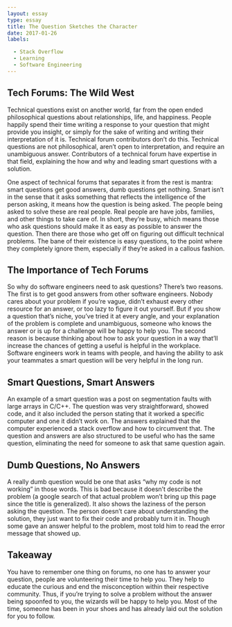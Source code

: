 ```yaml
---
layout: essay
type: essay
title: The Question Sketches the Character
date: 2017-01-26
labels:

  - Stack Overflow
  - Learning
  - Software Engineering 
---
```


## Tech Forums: The Wild West

  Technical questions exist on another world, far from the open ended philosophical questions about relationships, life, and happiness. People happily spend their time writing a response to your question that might provide you insight, or simply for the sake of writing and writing their interpretation of it is. Technical forum contributors don’t do this. Technical questions are not philosophical, aren’t open to interpretation, and require an unambiguous answer. Contributors of a technical forum have expertise in that field, explaining the how and why and leading smart questions with a solution.
  
  
  One aspect of technical forums that separates it from the rest is mantra: smart questions get good answers, dumb questions get nothing. Smart isn’t in the sense that it asks something that reflects the intelligence of the person asking, it means how the question is being asked. The people being asked to solve these are real people. Real people are have jobs, families, and other things to take care of. In short, they’re busy, which means those who ask questions should make it as easy as possible to answer the question. Then there are those who get off on figuring out difficult technical problems. The bane of their existence is easy questions, to the point where they completely ignore them, especially if they’re asked in a callous fashion.
  
  
  ## The Importance of Tech Forums
  
  So why do software engineers need to ask questions? There’s two reasons. The first is to get good answers from other software engineers. Nobody cares about your problem if you’re vague, didn’t exhaust every other resource for an answer, or too lazy to figure it out yourself. But if you show a question that’s niche, you’ve tried it at every angle, and your explanation of the problem is complete and unambiguous, someone who knows the answer or is up for a challenge will be happy to help you. The second reason is because thinking about how to ask your question in a way that’ll increase the chances of getting a useful is helpful in the workplace. Software engineers work in teams with people, and having the ability to ask your teammates a smart question will be very helpful in the long run.
  
  
  ## Smart Questions, Smart Answers
  
  
  An example of a smart question was a post on segmentation faults with large arrays in C/C++. The question was very straightforward, showed code, and it also included the person stating that it worked a specific computer and one it didn’t work on. The answers explained that the computer experienced a stack overflow and how to circumvent that. The question and answers are also structured to be useful who has the same question, eliminating the need for someone to ask that same question again.
  
  
  ## Dumb Questions, No Answers
  
  
  A really dumb question would be one that asks “why my code is not working” in those words. This is bad because it doesn’t describe the problem (a google search of that actual problem won’t bring up this page since the title is generalized). It also shows the laziness of the person asking the question. The person doesn’t care about understanding the solution, they just want to fix their code and probably turn it in. Though some gave an answer helpful to the problem, most told him to read the error message that showed up.
  
  
  ## Takeaway
  
  
  You have to remember one thing on forums, no one has to answer your question, people are volunteering their time to help you. They help to educate the curious and end the misconception within their respective community. Thus, if you’re trying to solve a problem without the answer being spoonfed to you, the wizards will be happy to help you. Most of the time, someone has been in your shoes and has already laid out the solution for you to follow.
    



